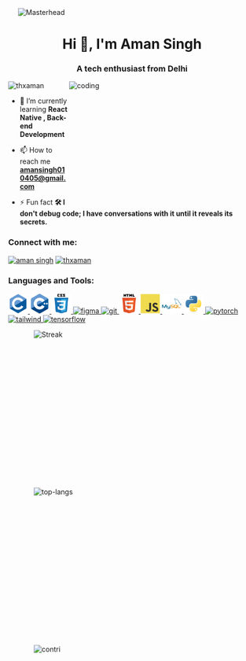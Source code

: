 <img src="https://camo.githubusercontent.com/e2d6f3e3129294f666bbb0156a695bf71168a6917f87775349eabe4e6bde972e/68747470733a2f2f692e67697068792e636f6d2f6d656469612f76312e59326c6b505463354d4749334e6a4578655746344d6d746c6447396965585a32596d74694e6d3434625445325a47646c4f575a3365475a7a6432353663326c726132393465435a6c634431324d563970626e526c636d35686246396e61575a66596e6c666157516d593351395a772f4363774c4156313163414c68334f75454a352f67697068792e676966" alt="Masterhead" style=" width: 900px; height: 300px; margin-left:20px;"/>
<h1 align="center">Hi 👋, I'm Aman Singh</h1>
<h3 align="center">A tech enthusiast from Delhi</h3>
<img style="width: 380px; height: 250px;" align ="right" alt="coding"  src="https://cdn.dribbble.com/users/239755/screenshots/3019824/dave_coding_dribbble.gif">

<p align="left"> <img src="https://komarev.com/ghpvc/?username=thxaman&label=Profile%20views&color=0e75b6&style=flat" alt="thxaman" /> </p>


- 🌱 I’m currently learning **React Native , Back-end Development**

- 📫 How to reach me **amansingh010405@gmail.com**

- ⚡ Fun fact **🛠️ I don't debug code; I have conversations with it until it reveals its secrets.**

<h3 align="left">Connect with me:</h3>
<p align="left">
<a href="https://linkedin.com/in/thxaman" target="blank"><img align="center" src="https://raw.githubusercontent.com/rahuldkjain/github-profile-readme-generator/master/src/images/icons/Social/linked-in-alt.svg" alt="aman singh" height="30" width="40" /></a>
<a href="https://instagram.com/thxaman" target="blank"><img align="center" src="https://raw.githubusercontent.com/rahuldkjain/github-profile-readme-generator/master/src/images/icons/Social/instagram.svg" alt="thxaman" height="30" width="40" /></a>
</p>

<h3 align="left">Languages and Tools:</h3>
<p align="left"> <a href="https://www.cprogramming.com/" target="_blank" rel="noreferrer"> <img src="https://raw.githubusercontent.com/devicons/devicon/master/icons/c/c-original.svg" alt="c" width="40" height="40"/> </a> <a href="https://www.w3schools.com/cpp/" target="_blank" rel="noreferrer"> <img src="https://raw.githubusercontent.com/devicons/devicon/master/icons/cplusplus/cplusplus-original.svg" alt="cplusplus" width="40" height="40"/> </a> <a href="https://www.w3schools.com/css/" target="_blank" rel="noreferrer"> <img src="https://raw.githubusercontent.com/devicons/devicon/master/icons/css3/css3-original-wordmark.svg" alt="css3" width="40" height="40"/> </a> <a href="https://www.figma.com/" target="_blank" rel="noreferrer"> <img src="https://www.vectorlogo.zone/logos/figma/figma-icon.svg" alt="figma" width="40" height="40"/> </a> <a href="https://git-scm.com/" target="_blank" rel="noreferrer"> <img src="https://www.vectorlogo.zone/logos/git-scm/git-scm-icon.svg" alt="git" width="40" height="40"/> </a> <a href="https://www.w3.org/html/" target="_blank" rel="noreferrer"> <img src="https://raw.githubusercontent.com/devicons/devicon/master/icons/html5/html5-original-wordmark.svg" alt="html5" width="40" height="40"/> </a> <a href="https://developer.mozilla.org/en-US/docs/Web/JavaScript" target="_blank" rel="noreferrer"> <img src="https://raw.githubusercontent.com/devicons/devicon/master/icons/javascript/javascript-original.svg" alt="javascript" width="40" height="40"/> </a> <a href="https://www.mysql.com/" target="_blank" rel="noreferrer"> <img src="https://raw.githubusercontent.com/devicons/devicon/master/icons/mysql/mysql-original-wordmark.svg" alt="mysql" width="40" height="40"/> </a> <a href="https://www.python.org" target="_blank" rel="noreferrer"> <img src="https://raw.githubusercontent.com/devicons/devicon/master/icons/python/python-original.svg" alt="python" width="40" height="40"/> </a> <a href="https://pytorch.org/" target="_blank" rel="noreferrer"> <img src="https://www.vectorlogo.zone/logos/pytorch/pytorch-icon.svg" alt="pytorch" width="40" height="40"/> </a> <a href="https://tailwindcss.com/" target="_blank" rel="noreferrer"> <img src="https://www.vectorlogo.zone/logos/tailwindcss/tailwindcss-icon.svg" alt="tailwind" width="40" height="40"/> </a> <a href="https://www.tensorflow.org" target="_blank" rel="noreferrer"> <img src="https://www.vectorlogo.zone/logos/tensorflow/tensorflow-icon.svg" alt="tensorflow" width="40" height="40"/> </a> </p>

<div style="display: flex; flex-wrap: wrap; justify-content: center; gap: 20px; align-items: center;">
    <p style="width: 400px; height: 300px; margin: 0;">
        <img style="width: 100%; height: 100%;" src="https://github-readme-streak-stats.herokuapp.com?user=thxaman" alt="Streak" />
    </p>
    <p style="width: 400px; height: 300px; margin: 0;">
        <img style="width: 100%; height: 100%;" src="https://github-readme-stats.vercel.app/api/top-langs?username=thxaman&show_icons=true&locale=en&layout=compact" alt="top-langs" />
    </p>
    <p style="width: 400px; height: 300px; margin: 0;">
        <img style="width: 100%; height: 100%;" src="https://github-readme-stats.vercel.app/api?username=thxaman&show_icons=true&locale=en" alt="contri" />
    </p>
</div>

